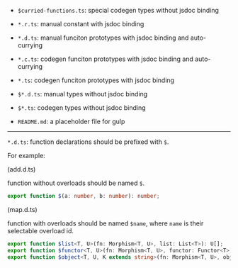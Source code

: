 - `$curried-functions.ts`: special codegen types without jsdoc binding

- `*.r.ts`: manual constant with jsdoc binding
- `*.d.ts`: manual funciton prototypes with jsdoc binding and auto-currying
- `*.c.ts`: codegen funciton prototypes with jsdoc binding and auto-currying
- `*.ts`: codegen funciton prototypes with jsdoc binding

- `$*.d.ts`: manual types without jsdoc binding
- `$*.ts`: codegen types without jsdoc binding

- `README.md`: a placeholder file for gulp

---

`*.d.ts`: function declarations should be prefixed with `$`.

For example:

(add.d.ts)

function without overloads should be named `$`.

```ts
export function $(a: number, b: number): number;
```

(map.d.ts)

function with overloads should be named `$name`, where `name` is their selectable overload id.

```ts
export function $list<T, U>(fn: Morphism<T, U>, list: List<T>): U[];
export function $functor<T, U>(fn: Morphism<T, U>, functor: Functor<T>): Functor<U>;
export function $object<T, U, K extends string>(fn: Morphism<T, U>, object: Record<K, T>): Record<K, U>;
```

